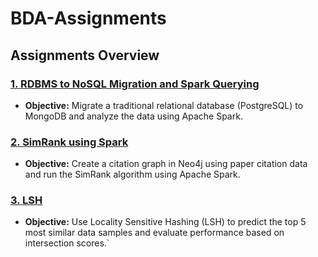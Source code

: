 # BDA-Assignments

## Assignments Overview

### [1. **RDBMS to NoSQL Migration and Spark Querying**](./A1/)
   - **Objective:** Migrate a traditional relational database (PostgreSQL) to MongoDB and analyze the data using Apache Spark.

### [2. **SimRank using Spark**](./A2/)
   - **Objective:** Create a citation graph in Neo4j using paper citation data and run the SimRank algorithm using Apache Spark.

### [3. **LSH**](./A3/)
   - **Objective:** Use Locality Sensitive Hashing (LSH) to predict the top 5 most similar data samples and evaluate performance based on intersection scores.`
